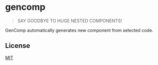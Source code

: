 # gencomp

> SAY GOODBYE TO HUGE NESTED COMPONENTS!

GenComp automatically generates new component from selected code.

## License

[MIT](https://github.com/stephenasuncionDEV/gencomp/blob/main/LICENSE)